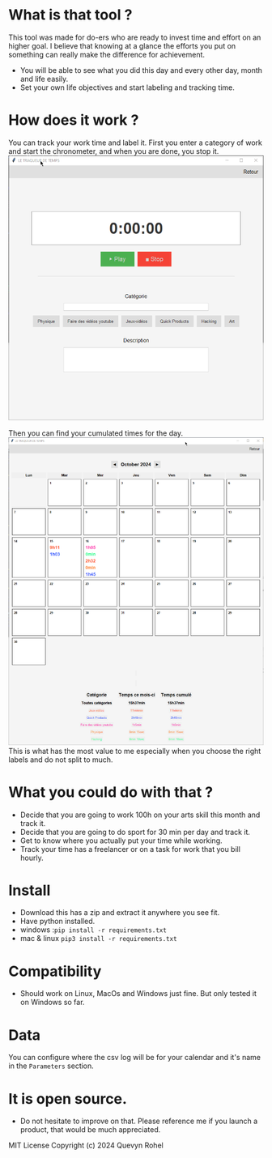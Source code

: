 
# What is that tool ?
This tool was made for do-ers who are ready to invest time and effort on an higher goal. 
I believe that knowing at a glance the efforts you put on something can really make the difference for achievement. 

- You will be able to see what you did this day and every other day, month and life easily.
- Set your own life objectives and start labeling and tracking time. 

# How does it work ?
You can track your work time and label it.
First you enter a category of work and start the chronometer, and when you are done, you stop it. 
![Basic usage of a session](documentation/Usage.gif)

Then you can find your cumulated times for the day.
![Demo of calendar](documentation/Stats.gif)
This is what has the most value to me especially when you choose the right labels and do not split to much.



# What you could do with that ? 
- Decide that you are going to work 100h on your arts skill this month and track it. 
- Decide that you are going to do sport for 30 min per day and track it.
- Get to know where you actually put your time while working.
- Track your time has a freelancer or on a task for work that you bill hourly.


# Install
- Download this has a zip and extract it anywhere you see fit.
- Have python installed.
 - windows :`pip install -r requirements.txt` 
 - mac & linux `pip3 install -r requirements.txt` 

# Compatibility
- Should work on Linux, MacOs and Windows just fine. But only tested it on Windows so far.

# Data
You can configure where the csv log will be for your calendar and it's name in the `Parameters` section.


# It is open source. 
- Do not hesitate to improve on that. Please reference me if you launch a product, that would be much appreciated.

MIT License
Copyright (c) 2024 Quevyn Rohel
